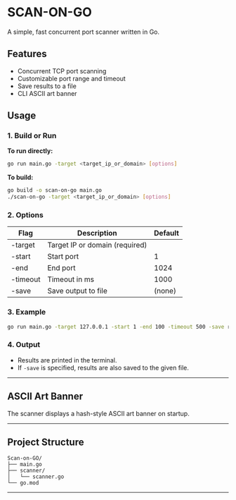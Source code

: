# SCAN-ON-GO

A simple, fast concurrent port scanner written in Go.

## Features

- Concurrent TCP port scanning
- Customizable port range and timeout
- Save results to a file
- CLI ASCII art banner

## Usage

### 1. Build or Run

**To run directly:**
```sh
go run main.go -target <target_ip_or_domain> [options]
```

**To build:**
```sh
go build -o scan-on-go main.go
./scan-on-go -target <target_ip_or_domain> [options]
```

### 2. Options

| Flag      | Description                  | Default   |
|-----------|------------------------------|-----------|
| -target   | Target IP or domain (required) |           |
| -start    | Start port                   | 1         |
| -end      | End port                     | 1024      |
| -timeout  | Timeout in ms                | 1000      |
| -save     | Save output to file          | (none)    |

### 3. Example

```sh
go run main.go -target 127.0.0.1 -start 1 -end 100 -timeout 500 -save results.txt
```

### 4. Output

- Results are printed in the terminal.
- If `-save` is specified, results are also saved to the given file.

---

## ASCII Art Banner

The scanner displays a hash-style ASCII art banner on startup.

---

## Project Structure

```
Scan-on-GO/
├── main.go
├── scanner/
│   └── scanner.go
└── go.mod
```

---
